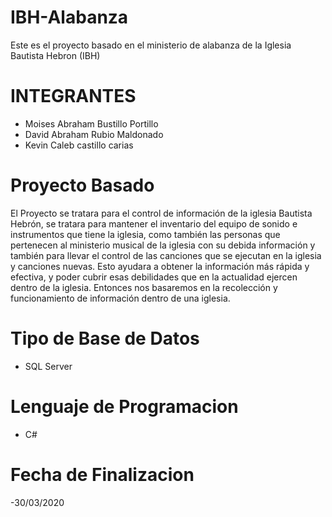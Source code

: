 # IBH-Alabanza
Este es el proyecto basado en el ministerio de alabanza de la Iglesia Bautista Hebron (IBH)

# INTEGRANTES
- Moises Abraham Bustillo Portillo
- David Abraham Rubio Maldonado
- Kevin Caleb castillo carias 	

# Proyecto Basado
El Proyecto se tratara para el control de información de la iglesia Bautista Hebrón, 
se tratara para mantener el inventario del equipo de sonido e instrumentos que tiene la iglesia, 
como también las personas que pertenecen al ministerio musical de la iglesia con su debida información y 
también para llevar el control de las canciones que se ejecutan en la iglesia y canciones nuevas. 
Esto ayudara a obtener la información más rápida y efectiva, y poder cubrir esas debilidades 
que en la actualidad ejercen dentro de la iglesia.
Entonces nos basaremos en la recolección y funcionamiento de información dentro de una iglesia.


# Tipo de Base de Datos
- SQL Server

# Lenguaje de Programacion
- C#

# Fecha de Finalizacion
-30/03/2020
